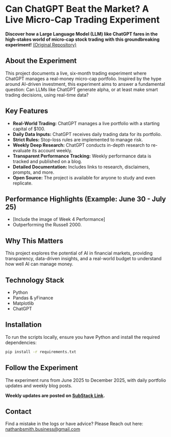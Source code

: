 # Can ChatGPT Beat the Market? A Live Micro-Cap Trading Experiment

**Discover how a Large Language Model (LLM) like ChatGPT fares in the high-stakes world of micro-cap stock trading with this groundbreaking experiment!** [(Original Repository)](https://github.com/LuckyOne7777/ChatGPT-Micro-Cap-Experiment)

## About the Experiment

This project documents a live, six-month trading experiment where ChatGPT manages a real-money micro-cap portfolio. Inspired by the hype around AI-driven investment, this experiment aims to answer a fundamental question: Can LLMs like ChatGPT generate alpha, or at least make smart trading decisions, using real-time data?

## Key Features

*   **Real-World Trading:** ChatGPT manages a live portfolio with a starting capital of $100.
*   **Daily Data Inputs:** ChatGPT receives daily trading data for its portfolio.
*   **Strict Rules:** Stop-loss rules are implemented to manage risk.
*   **Weekly Deep Research:** ChatGPT conducts in-depth research to re-evaluate its account weekly.
*   **Transparent Performance Tracking:** Weekly performance data is tracked and published on a blog.
*   **Detailed Documentation:** Includes links to research, disclaimers, prompts, and more.
*   **Open Source:** The project is available for anyone to study and even replicate.

## Performance Highlights (Example: June 30 - July 25)

*   [Include the image of Week 4 Performance]
*   Outperforming the Russell 2000.

## Why This Matters

This project explores the potential of AI in financial markets, providing transparency, data-driven insights, and a real-world budget to understand how well AI can manage money.

## Technology Stack

*   Python
*   Pandas & yFinance
*   Matplotlib
*   ChatGPT

## Installation

To run the scripts locally, ensure you have Python and install the required dependencies:

```bash
pip install -r requirements.txt
```

## Follow the Experiment

The experiment runs from June 2025 to December 2025, with daily portfolio updates and weekly blog posts.

**Weekly updates are posted on [SubStack Link](https://nathanbsmith729.substack.com).**

## Contact

Find a mistake in the logs or have advice?
Please Reach out here: nathanbsmith.business@gmail.com